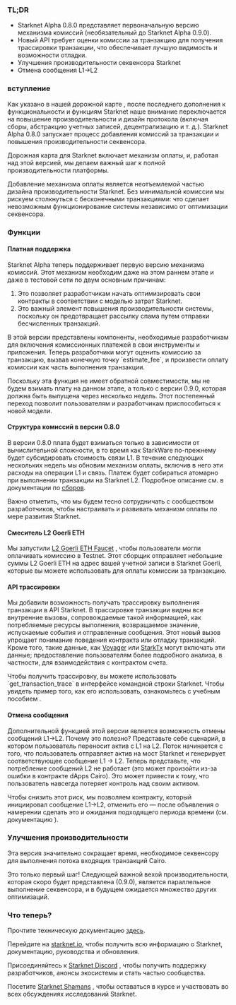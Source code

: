 ### TL;DR

* Starknet Alpha 0.8.0 представляет первоначальную версию механизма комиссий (необязательный до Starknet Alpha 0.9.0).
* Новый API требует оценки комиссии за транзакцию для получения трассировки транзакции, что обеспечивает лучшую видимость и возможности отладки.
* Улучшения производительности секвенсора Starknet
* Отмена сообщения L1→L2

### вступление

Как указано в нашей дорожной карте [](https://www.notion.so/starkware/StarkNet-Alpha-Features-Tentative-Roadmap-f2b8f5f25a2d4d1cb3265fb82a098c51), после последнего дополнения к функциональности и функциям Starknet наше внимание переключается на повышение производительности и дизайн протокола (включая сборы, абстракцию учетных записей, децентрализацию и т. д.). Starknet Alpha 0.8.0 запускает процесс добавления комиссий за транзакции и повышения производительности секвенсора.

Дорожная карта для Starknet включает механизм оплаты, и, работая над этой версией, мы делаем важный шаг к полной производительности платформы.

Добавление механизма оплаты является неотъемлемой частью дизайна производительности Starknet. Без минимальной комиссии мы рискуем столкнуться с бесконечными транзакциями: что сделает невозможным функционирование системы независимо от оптимизации секвенсора.

### Функции

#### Платная поддержка

Starknet Alpha теперь поддерживает первую версию механизма комиссий. Этот механизм необходим даже на этом раннем этапе и даже в тестовой сети по двум основным причинам:

1. Это позволяет разработчикам начать оптимизировать свои контракты в соответствии с моделью затрат Starknet.
2. Это важный элемент повышения производительности системы, поскольку он предотвращает рассылку спама путем отправки бесчисленных транзакций.

В этой версии представлены компоненты, необходимые разработчикам для включения комиссионных платежей в свои инструменты и приложения. Теперь разработчики могут оценить комиссию за транзакцию, вызвав конечную точку \`estimate_fee\`, и произвести оплату комиссии как часть выполнения транзакции.

Поскольку эта функция не имеет обратной совместимости, мы не будем взимать плату на данном этапе, а только с версии 0.9.0, которая должна быть выпущена через несколько недель. Этот постепенный переход позволит пользователям и разработчикам приспособиться к новой модели.

#### Структура комиссий в версии 0.8.0

В версии 0.8.0 плата будет взиматься только в зависимости от вычислительной сложности, в то время как StarkWare по-прежнему будет субсидировать стоимость связи L1. В течение следующих нескольких недель мы обновим механизм оплаты, включив в него эти расходы на операции L1 и связь. Платеж будет собираться атомарно при выполнении транзакции на Starknet L2. Подробное описание см. в документации по [сборов](https://starknet.io/documentation/fee-mechanism/).

Важно отметить, что мы будем тесно сотрудничать с сообществом разработчиков, чтобы настраивать и развивать механизм оплаты по мере развития Starknet.

#### Смеситель L2 Goerli ETH

Мы запустили [L2 Goerli ETH Faucet](https://faucet.goerli.starknet.io/) , чтобы пользователи могли оплачивать комиссию в Testnet. Этот сборщик отправляет небольшие суммы L2 Goerli ETH на адрес вашей учетной записи в Starknet Goerli, которые вы можете использовать для оплаты комиссии за транзакцию.

#### API трассировки

Мы добавили возможность получать трассировку выполнения транзакции в API Starknet. В трассировке транзакции видны все внутренние вызовы, сопровождаемые такой информацией, как потребляемые ресурсы выполнения, возвращаемое значение, испускаемые события и отправленные сообщения. Этот новый вызов упрощает понимание поведения контракта или отладку транзакций. Кроме того, такие данные, как [Voyager](https://voyager.online/) или [StarkTx](https://starktx.info/) могут включать эти данные; предоставление пользователям более подробного анализа, в частности, для взаимодействия с контрактом счета.

Чтобы получить трассировку, вы можете использовать \`get_transaction_trace\` в интерфейсе командной строки Starknet. Чтобы увидеть пример того, как его использовать, ознакомьтесь с учебным пособием [](https://www.cairo-lang.org/docs/hello_starknet/cli.html?#get-transaction-trace).

#### Отмена сообщения

Дополнительной функцией этой версии является возможность отмены сообщений L1→L2. Почему это полезно? Представьте себе сценарий, в котором пользователь переносит актив с L1 на L2. Поток начинается с того, что пользователь отправляет актив на мост Starknet и генерирует соответствующее сообщение L1 → L2. Теперь представьте, что потребление сообщений L2 не работает (это может произойти из-за ошибки в контракте dApps Cairo). Это может привести к тому, что пользователь навсегда потеряет контроль над своим активом.

Чтобы снизить этот риск, мы позволяем контракту, который инициировал сообщение L1→L2, отменить его — после объявления о намерении сделать это и ожидания подходящего периода времени (см. документацию [](https://starknet.io/l1-l2-messaging/#cancellation)).

### Улучшения производительности

Эта версия значительно сокращает время, необходимое секвенсору для выполнения потока входящих транзакций Cairo.

Это только первый шаг! Следующей важной вехой производительности, которая скоро будет представлена (0.9.0), является параллельное выполнение секвенсора, и в будущем ожидается множество других оптимизаций.

### Что теперь?

Прочтите техническую документацию [здесь](https://starknet.io/documentation/fee-mechanism/).

Перейдите на [starknet.io](https://starknet.io/), чтобы получить всю информацию о Starknet, документацию, руководства и обновления.

Присоединяйтесь к [Starknet Discord](https://discord.gg/uJ9HZTUk2Y) , чтобы получить поддержку разработчиков, анонсы экосистемы и стать частью сообщества.

Посетите [Starknet Shamans](https://community.starknet.io/) , чтобы оставаться в курсе и участвовать во всех обсуждениях исследований Starknet.